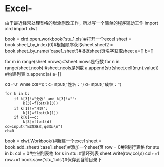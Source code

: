 # Excel-
由于最近经常处理表格的增添删改工作，所以写一个简单的程序辅助工作
import xlrd
import xlwt

book = xlrd.open_workbook('stu_1.xls')#打开一个excel
sheet = book.sheet_by_index(0)#根据顺序获取sheet
sheet2 = book.sheet_by_name('case1_sheet')#根据sheet页名字获取sheet
a=[]
b=[]

for m in range(sheet.nrows):#sheet.nrows是行数
    for n in range(sheet.ncols):#sheet.ncols是列数
        a.append(str(sheet.cell(m,n).value))            #构建列表
    b.append(a)
    a=[]
    
cd='0'
while cd!='q':
    c=input("姓名：")
    d=input("成绩：")

    for k in b:
        if k[3]!="分数" and k[3]!="":
            k[3]=float(k[3])
        if k[1]!="年龄":
            k[1]=float(k[1])
        if k[0]==c:
            k[3]=float(d)
    cd=input("回车继续,q退出\n")
    cb=0
        
book = xlwt.Workbook()#新建一个excel
sheet = book.add_sheet('case1_sheet')#添加一个sheet页
row = 0#控制行表格
for stu in b:
    col = 0#控制列表格
    for s in stu:                              #循环列表
        sheet.write(row,col,s)
        col+=1
    row+=1
book.save('stu_1.xls')#保存到当前目录下
